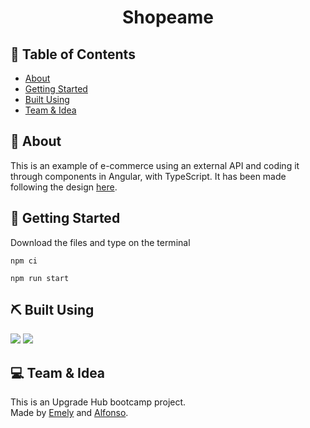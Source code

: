 <h1 align="center">Shopeame</h1>
 
## 📝 Table of Contents
- [About](#about)
- [Getting Started](#getting_started)
- [Built Using](#built_using)
- [Team & Idea](#team)

## 🧐 About <a name = "about"></a>
This is an example of e-commerce using an external API and coding it through components in Angular, with TypeScript. 
It has been made following the design [here](https://www.figma.com/file/6ZheZRH5UiHMC6tw9F4kQl/Shopéame).

## 🏁 Getting Started <a name = "getting_started"></a>
Download the files and type on the terminal 
```
npm ci  
```
```
npm run start
```

## ⛏️ Built Using <a name = "built_using"></a>
[<img src="https://img.shields.io/badge/Angular-DD0031?style=for-the-badge&logo=angular&logoColor=white" />](https://angular.io/)
[<img src="https://img.shields.io/badge/Sass-CC6699?style=for-the-badge&logo=sass&logoColor=white" />](https://sass-lang.com/)

## 💻 Team & Idea <a name = "team"></a> 
This is an Upgrade Hub bootcamp project. <br>
Made by [Emely](https://github.com/emelyalonzo) and [Alfonso](https://github.com/Alfonsodela).
